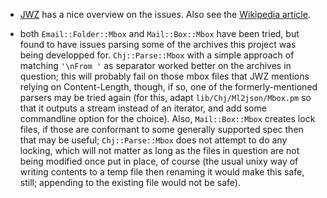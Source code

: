 - [JWZ](http://www.jwz.org/doc/content-length.html) has a nice
overview on the issues. Also see the
[Wikipedia article](http://en.wikipedia.org/wiki/Mbox).

- both `Email::Folder::Mbox` and `Mail::Box::Mbox` have been tried, but
found to have issues parsing some of the archives this project was
being developped for. `Chj::Parse::Mbox` with a simple approach of
matching `'\nFrom '` as separator worked better on the archives in
question; this will probably fail on those mbox files that JWZ
mentions relying on Content-Length, though, if so, one of the
formerly-mentioned parsers may be tried again (for this, adapt
`lib/Chj/Ml2json/Mbox.pm` so that it outputs a stream instead of an
iterator, and add some commandline option for the choice). Also,
`Mail::Box::Mbox` creates lock files, if those are conformant to some
generally supported spec then that may be useful; `Chj::Parse::Mbox`
does not attempt to do any locking, which will not matter as long as
the files in question are not being modified once put in place, of
course (the usual unixy way of writing contents to a temp file then
renaming it would make this safe, still; appending to the existing
file would not be safe).

